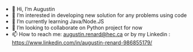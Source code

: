 - 👋 Hi, I’m Augustin
- 👀 I’m interested in developing new solution for any problems using code
- 🌱 I’m currently learning Java/Node.JS
- 💞️ I’m looking to collaborate on Python project for now
- 📫 How to reach me: augustin.renard@hec.ca or by my Linkedin : https://www.linkedin.com/in/augustin-renard-986855179/
